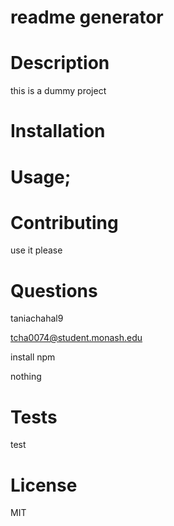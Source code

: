 # readme generator

  # Description

  this is a dummy project

  # Installation

  # Usage;

  # Contributing

  use it please

  # Questions

  taniachahal9 

  tcha0074@student.monash.edu

  install npm

  nothing

  # Tests

  test 

  # License

  MIT